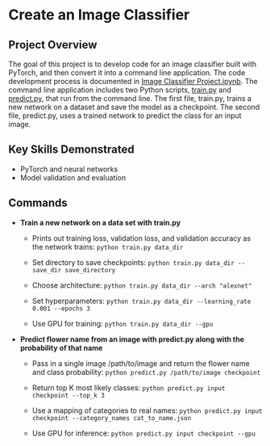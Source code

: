 # Create an Image Classifier

## Project Overview
The goal of this project is to develop code for an image classifier built with PyTorch, and then convert it into a command line application. The code development process is documented in [Image Classifier Project.ipynb](https://github.com/iDataist/Create-an-Image-Classifier/blob/master/Image%20Classifier%20Project.ipynb). The command line application includes two Python scripts,  [train.py](https://github.com/iDataist/Create-an-Image-Classifier/blob/master/train.py) and [predict.py](https://github.com/iDataist/Create-an-Image-Classifier/blob/master/predict.py), that run from the command line. The first file, train.py, trains a new network on a dataset and save the model as a checkpoint. The second file, predict.py, uses a trained network to predict the class for an input image.

## Key Skills Demonstrated
- PyTorch and neural networks
- Model validation and evaluation

## Commands
- **Train a new network on a data set with train.py**

  - Prints out training loss, validation loss, and validation accuracy as the network trains: ```python train.py data_dir```

  - Set directory to save checkpoints: ```python train.py data_dir --save_dir save_directory```

  - Choose architecture: ```python train.py data_dir --arch "alexnet"```

  - Set hyperparameters: ```python train.py data_dir --learning_rate 0.001 --epochs 3```

  - Use GPU for training: ```python train.py data_dir --gpu```

- **Predict flower name from an image with predict.py along with the probability of that name**

  - Pass in a single image /path/to/image and return the flower name and class probability: ```python predict.py /path/to/image checkpoint```

  - Return top K most likely classes: ```python predict.py input checkpoint --top_k 3```

  - Use a mapping of categories to real names: ```python predict.py input checkpoint --category_names cat_to_name.json```

  - Use GPU for inference: ```python predict.py input checkpoint --gpu```
